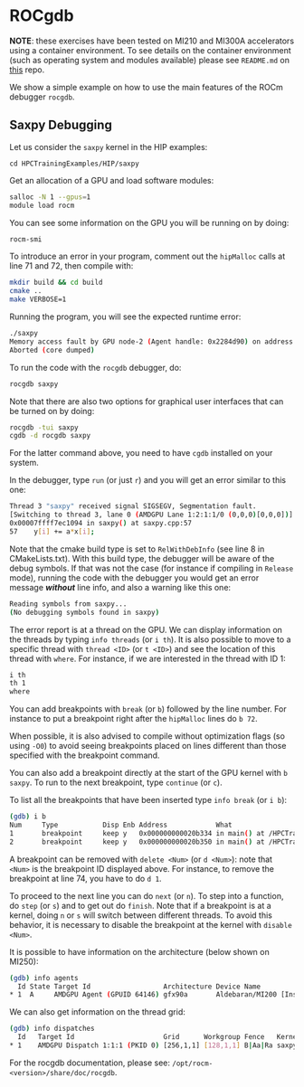 # ROCgdb

**NOTE**: these exercises have been tested on MI210 and MI300A accelerators using a container environment.
To see details on the container environment (such as operating system and modules available) please see `README.md` on [this](https://github.com/amd/HPCTrainingDock) repo.

We show a simple example on how to use the main features of the ROCm debugger `rocgdb`.

## Saxpy Debugging

Let us consider the `saxpy` kernel in the HIP examples: 

```
cd HPCTrainingExamples/HIP/saxpy
```
Get an allocation of a GPU and load software modules:

```bash
salloc -N 1 --gpus=1
module load rocm
```

You can see some information on the GPU you will be running on by doing:

```bash
rocm-smi
```

To introduce an error in your program, comment out the `hipMalloc` calls at line 71 and 72, then compile with:

```bash
mkdir build && cd build
cmake ..
make VERBOSE=1
```

Running the program, you will see the expected runtime error:

```bash
./saxpy
Memory access fault by GPU node-2 (Agent handle: 0x2284d90) on address (nil). Reason: Unknown.
Aborted (core dumped)
```

To run the code with the `rocgdb` debugger, do:

```bash
rocgdb saxpy
```

Note that there are also two options for graphical user interfaces that can be turned on by doing:

```bash
rocgdb -tui saxpy
cgdb -d rocgdb saxpy 
```

For the latter command above, you need to have `cgdb` installed on your system.

In the debugger, type `run` (or just `r`) and you will get an error similar to this one:

```bash
Thread 3 "saxpy" received signal SIGSEGV, Segmentation fault.
[Switching to thread 3, lane 0 (AMDGPU Lane 1:2:1:1/0 (0,0,0)[0,0,0])]
0x00007ffff7ec1094 in saxpy() at saxpy.cpp:57
57    y[i] += a*x[i];
```

Note that the cmake build type is set to `RelWithDebInfo` (see line 8 in CMakeLists.txt). With this build type, the debugger will be aware of the debug symbols. If that was not the case (for instance if compiling in `Release` mode), running the code with the debugger you would get an error message ***without*** line info, and also a warning like this one:

```bash
Reading symbols from saxpy...
(No debugging symbols found in saxpy)
```

The error report is at a thread on the GPU. We can display information on the threads by typing `info threads` (or `i th`). It is also possible to move to a specific thread with `thread <ID>` (or `t <ID>`) and see the location of this thread with `where`. For instance, if we are interested in the thread with ID 1:

```bash
i th
th 1
where
```

You can add breakpoints with `break` (or `b`) followed by the line number. For instance to put a breakpoint right after the `hipMalloc` lines do `b 72`.

When possible, it is also advised to compile without optimization flags (so using  `-O0`) to avoid seeing breakpoints placed on lines different than those specified with the breakpoint command.

You can also add a breakpoint directly at the start of the GPU kernel with `b saxpy`. To run to the next breakpoint, type `continue` (or `c`). 

To list all the breakpoints that have been inserted type `info break` (or `i b`):

```bash
(gdb) i b
Num     Type           Disp Enb Address            What
1       breakpoint     keep y   0x000000000020b334 in main() at /HPCTrainingExamples/HIP/saxpy/saxpy.hip:74
2       breakpoint     keep y   0x000000000020b350 in main() at /HPCTrainingExamples/HIP/saxpy/saxpy.hip:78
```

A breakpoint can be removed with `delete <Num>` (or `d <Num>`): note that `<Num>` is the breakpoint ID displayed above. For instance, to remove the breakpoint at line 74, you have to do `d 1`. 

To proceed to the next line you can do `next` (or `n`).  To step into a function, do `step` (or `s`) and to get out do `finish`. Note that if a breakpoint is at a kernel, doing `n` or `s` will switch between different threads. To avoid this behavior, it is necessary to disable the breakpoint at the kernel with `disable <Num>`.

It is possible to have information on the architecture (below shown on MI250):

```bash
(gdb) info agents
  Id State Target Id                  Architecture Device Name                             Cores Threads Location
* 1  A     AMDGPU Agent (GPUID 64146) gfx90a       Aldebaran/MI200 [Instinct MI250X/MI250] 416   3328    29:00.0
``` 

We can also get information on the thread grid:

```bash
(gdb) info dispatches
  Id   Target Id                      Grid      Workgroup Fence   Kernel Function
* 1    AMDGPU Dispatch 1:1:1 (PKID 0) [256,1,1] [128,1,1] B|Aa|Ra saxpy(int, float const*, int, float*, int)
```

For the rocgdb documentation, please see: `/opt/rocm-<version>/share/doc/rocgdb`.

